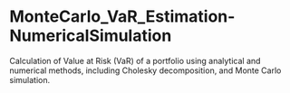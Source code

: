 # MonteCarlo_VaR_Estimation-NumericalSimulation
Calculation of Value at Risk (VaR) of a portfolio using analytical and numerical methods, including Cholesky decomposition, and Monte Carlo simulation.

